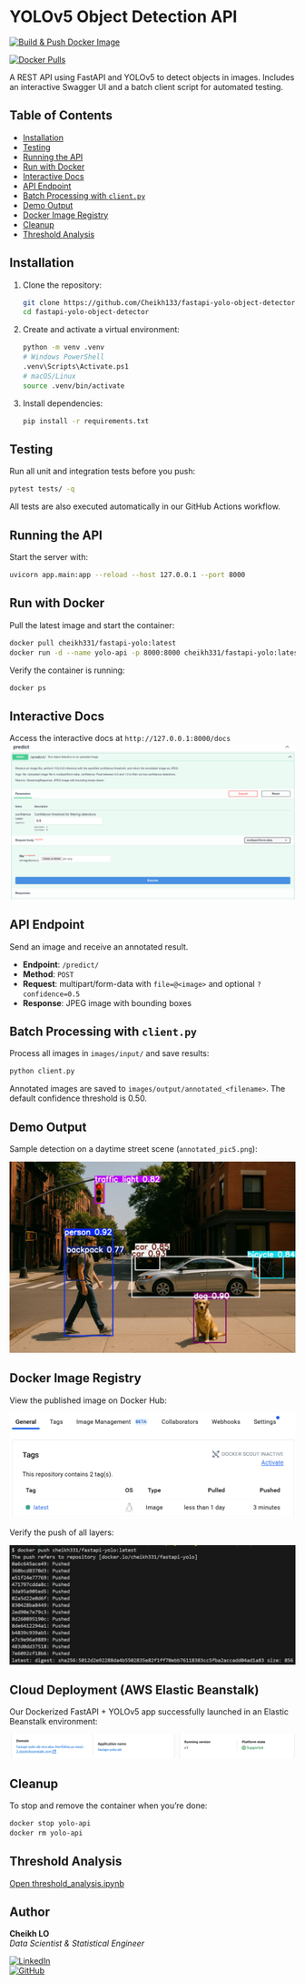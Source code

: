 # YOLOv5 Object Detection API

[![Build & Push Docker Image](https://github.com/Cheikh133/fastapi-yolo-object-detector/actions/workflows/docker-publish.yml/badge.svg)](https://github.com/Cheikh133/fastapi-yolo-object-detector/actions/workflows/docker-publish.yml)

[![Docker Pulls](https://img.shields.io/docker/pulls/cheikh331/fastapi-yolo)](https://hub.docker.com/r/cheikh331/fastapi-yolo)

A REST API using FastAPI and YOLOv5 to detect objects in images. Includes an interactive Swagger UI and a batch client script for automated testing.


## Table of Contents

- [Installation](#installation)
- [Testing](#testing)
- [Running the API](#running-the-api)
- [Run with Docker](#run-with-docker)
- [Interactive Docs](#interactive-docs)
- [API Endpoint](#api-endpoint)
- [Batch Processing with `client.py`](#batch-processing-with-clientpy)
- [Demo Output](#demo-output)
- [Docker Image Registry](#docker-image-registry)
- [Cleanup](#cleanup)
- [Threshold Analysis](#threshold-analysis)


## Installation

1. Clone the repository:
   ```bash
   git clone https://github.com/Cheikh133/fastapi-yolo-object-detector.git
   cd fastapi-yolo-object-detector
   ```

2. Create and activate a virtual environment:
    ```bash
    python -m venv .venv
    # Windows PowerShell
    .venv\Scripts\Activate.ps1
    # macOS/Linux
    source .venv/bin/activate
    ```
3. Install dependencies:

    ```bash
    pip install -r requirements.txt
    ```

## Testing

Run all unit and integration tests before you push:

```bash
pytest tests/ -q
```

All tests are also executed automatically in our GitHub Actions workflow.


## Running the API

Start the server with:  

```bash
uvicorn app.main:app --reload --host 127.0.0.1 --port 8000
```

## Run with Docker  

Pull the latest image and start the container:  

```bash
docker pull cheikh331/fastapi-yolo:latest
docker run -d --name yolo-api -p 8000:8000 cheikh331/fastapi-yolo:latest
```

Verify the container is running:

```bash
docker ps
```


## Interactive Docs

Access the interactive docs at `http://127.0.0.1:8000/docs`  
![Swagger UI – POST /predict](screenshots/swagger.png)


## API Endpoint

Send an image and receive an annotated result.

- **Endpoint**: `/predict/`  
- **Method**: `POST`  
- **Request**: multipart/form-data with `file=@<image>` and optional `?confidence=0.5`  
- **Response**: JPEG image with bounding boxes  

## Batch Processing with `client.py`

Process all images in `images/input/` and save results:
```bash
python client.py
```
Annotated images are saved to `images/output/annotated_<filename>`. The default confidence threshold is 0.50.

## Demo Output

Sample detection on a daytime street scene (`annotated_pic5.png`):

![Demo Daytime Scene](images/output/annotated_pic5.png)



## Docker Image Registry

View the published image on Docker Hub:

![Docker Hub Repository](screenshots/f.png)

Verify the push of all layers:

![Docker Push Output](screenshots/e.png)


## Cloud Deployment (AWS Elastic Beanstalk)

Our Dockerized FastAPI + YOLOv5 app successfully launched in an Elastic Beanstalk environment:

![Elastic Beanstalk Environment Overview](screenshots/eb-env-overview.png)


## Cleanup

To stop and remove the container when you’re done:

```bash
docker stop yolo-api
docker rm yolo-api
```

## Threshold Analysis

[Open threshold_analysis.ipynb](notebooks/threshold_analysis.ipynb)

## Author

**Cheikh LO**  
*Data Scientist & Statistical Engineer*

[![LinkedIn](https://img.shields.io/badge/LinkedIn-Cheikh%20LO-blue?logo=linkedin&style=flat-square)](https://www.linkedin.com/in/cheikh-lo-531701193/)  
[![GitHub](https://img.shields.io/badge/GitHub-cheikh133-black?logo=github&style=flat-square)](https://github.com/cheikh133)
